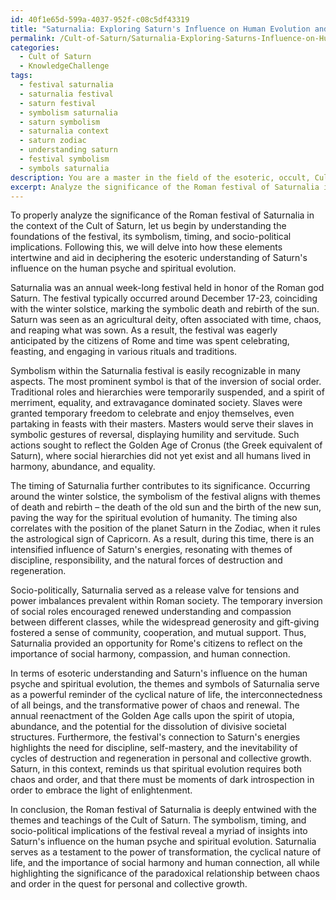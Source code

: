 ```yaml
---
id: 40f1e65d-599a-4037-952f-c08c5df43319
title: "Saturnalia: Exploring Saturn's Influence on Human Evolution and Social Harmony"
permalink: /Cult-of-Saturn/Saturnalia-Exploring-Saturns-Influence-on-Human-Evolution-and-Social-Harmony/
categories:
  - Cult of Saturn
  - KnowledgeChallenge
tags:
  - festival saturnalia
  - saturnalia festival
  - saturn festival
  - symbolism saturnalia
  - saturn symbolism
  - saturnalia context
  - saturn zodiac
  - understanding saturn
  - festival symbolism
  - symbols saturnalia
description: You are a master in the field of the esoteric, occult, Cult of Saturn and Education. You are a writer of tests, challenges, books and deep knowledge on Cult of Saturn for initiates and students to gain deep insights and understanding from. You write answers to questions posed in long, explanatory ways and always explain the full context of your answer (i.e., related concepts, formulas, examples, or history), as well as the step-by-step thinking process you take to answer the challenges. Be rigorous and thorough, and summarize the key themes, ideas, and conclusions at the end.
excerpt: Analyze the significance of the Roman festival of Saturnalia in the context of the Cult of Saturn, taking into consideration its symbolism, timing, and socio-political implications; how do these elements both reflect and enhance the esoteric understanding of Saturn's influence on the human psyche and spiritual evolution?
---
```

To properly analyze the significance of the Roman festival of Saturnalia in the context of the Cult of Saturn, let us begin by understanding the foundations of the festival, its symbolism, timing, and socio-political implications. Following this, we will delve into how these elements intertwine and aid in deciphering the esoteric understanding of Saturn's influence on the human psyche and spiritual evolution.

Saturnalia was an annual week-long festival held in honor of the Roman god Saturn. The festival typically occurred around December 17-23, coinciding with the winter solstice, marking the symbolic death and rebirth of the sun. Saturn was seen as an agricultural deity, often associated with time, chaos, and reaping what was sown. As a result, the festival was eagerly anticipated by the citizens of Rome and time was spent celebrating, feasting, and engaging in various rituals and traditions.

Symbolism within the Saturnalia festival is easily recognizable in many aspects. The most prominent symbol is that of the inversion of social order. Traditional roles and hierarchies were temporarily suspended, and a spirit of merriment, equality, and extravagance dominated society. Slaves were granted temporary freedom to celebrate and enjoy themselves, even partaking in feasts with their masters. Masters would serve their slaves in symbolic gestures of reversal, displaying humility and servitude. Such actions sought to reflect the Golden Age of Cronus (the Greek equivalent of Saturn), where social hierarchies did not yet exist and all humans lived in harmony, abundance, and equality.

The timing of Saturnalia further contributes to its significance. Occurring around the winter solstice, the symbolism of the festival aligns with themes of death and rebirth – the death of the old sun and the birth of the new sun, paving the way for the spiritual evolution of humanity. The timing also correlates with the position of the planet Saturn in the Zodiac, when it rules the astrological sign of Capricorn. As a result, during this time, there is an intensified influence of Saturn's energies, resonating with themes of discipline, responsibility, and the natural forces of destruction and regeneration.

Socio-politically, Saturnalia served as a release valve for tensions and power imbalances prevalent within Roman society. The temporary inversion of social roles encouraged renewed understanding and compassion between different classes, while the widespread generosity and gift-giving fostered a sense of community, cooperation, and mutual support. Thus, Saturnalia provided an opportunity for Rome's citizens to reflect on the importance of social harmony, compassion, and human connection.

In terms of esoteric understanding and Saturn's influence on the human psyche and spiritual evolution, the themes and symbols of Saturnalia serve as a powerful reminder of the cyclical nature of life, the interconnectedness of all beings, and the transformative power of chaos and renewal. The annual reenactment of the Golden Age calls upon the spirit of utopia, abundance, and the potential for the dissolution of divisive societal structures. Furthermore, the festival's connection to Saturn's energies highlights the need for discipline, self-mastery, and the inevitability of cycles of destruction and regeneration in personal and collective growth. Saturn, in this context, reminds us that spiritual evolution requires both chaos and order, and that there must be moments of dark introspection in order to embrace the light of enlightenment.

In conclusion, the Roman festival of Saturnalia is deeply entwined with the themes and teachings of the Cult of Saturn. The symbolism, timing, and socio-political implications of the festival reveal a myriad of insights into Saturn's influence on the human psyche and spiritual evolution. Saturnalia serves as a testament to the power of transformation, the cyclical nature of life, and the importance of social harmony and human connection, all while highlighting the significance of the paradoxical relationship between chaos and order in the quest for personal and collective growth.
